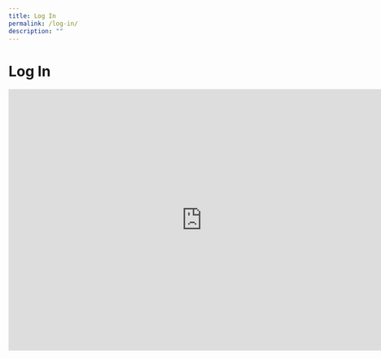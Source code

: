 ```yaml
---
title: Log In
permalink: /log-in/
description: ""
---
```

# Log In 

<iframe width="760" height="515" src="https://www.youtube.com/embed/d8OL6m0ZblA" 
title="YouTube video player" frameborder="0" allow="accelerometer; autoplay; clipboard-write; 
encrypted-media; gyroscope; picture-in-picture" allowfullscreen></iframe>